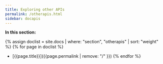 ```yaml
---
title: Exploring other APIs
permalink: /otherapis.html
sidebar: docapis
---
```


**In this section:**

{% assign doclist = site.docs | where: "section", "otherapis" | sort: "weight" %}
{% for page in doclist %}
* [{{page.title}}]({{page.permalink | remove: "/" }})
{% endfor %}
